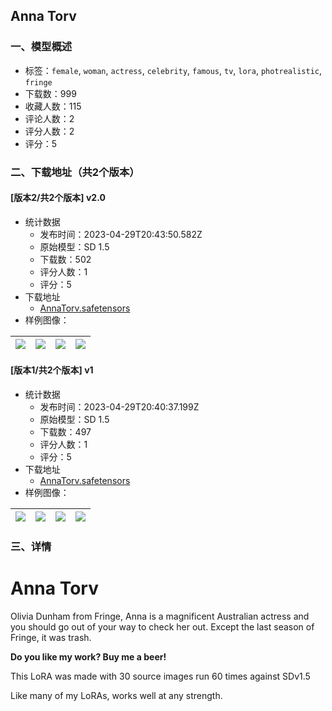 ## Anna Torv
### 一、模型概述

- 标签：`female`, `woman`, `actress`, `celebrity`, `famous`, `tv`, `lora`, `photrealistic`, `fringe`
- 下载数：999
- 收藏人数：115
- 评论人数：2
- 评分人数：2
- 评分：5

### 二、下载地址（共2个版本）

#### [版本2/共2个版本] v2.0

- 统计数据
  - 发布时间：2023-04-29T20:43:50.582Z
  - 原始模型：SD 1.5
  - 下载数：502
  - 评分人数：1
  - 评分：5
- 下载地址
  - [AnnaTorv.safetensors](https://civitai.com/api/download/models/58409)
- 样例图像：

| <img src="https://image.civitai.com/xG1nkqKTMzGDvpLrqFT7WA/a668cd8a-4970-48f6-8cba-f17c5c509300/width=450/635882.jpeg" /> | <img src="https://image.civitai.com/xG1nkqKTMzGDvpLrqFT7WA/b486d3bf-85dc-46e4-cac8-af4a9d144400/width=450/635883.jpeg" /> | <img src="https://image.civitai.com/xG1nkqKTMzGDvpLrqFT7WA/179ab9cb-ec02-4c9a-2595-489ede10a900/width=450/635885.jpeg" /> | <img src="https://image.civitai.com/xG1nkqKTMzGDvpLrqFT7WA/94be86c5-d6e8-4ed0-df98-0f7833545200/width=450/635881.jpeg" /> |
| ---- | ---- | ---- | ---- |

#### [版本1/共2个版本] v1

- 统计数据
  - 发布时间：2023-04-29T20:40:37.199Z
  - 原始模型：SD 1.5
  - 下载数：497
  - 评分人数：1
  - 评分：5
- 下载地址
  - [AnnaTorv.safetensors](https://civitai.com/api/download/models/30686)
- 样例图像：

| <img src="https://image.civitai.com/xG1nkqKTMzGDvpLrqFT7WA/00023597-bc58-48e0-6fe0-5eac7f559700/width=450/348497.jpeg" /> | <img src="https://image.civitai.com/xG1nkqKTMzGDvpLrqFT7WA/06c75612-f956-4d16-3c3b-9c741507b100/width=450/348513.jpeg" /> | <img src="https://image.civitai.com/xG1nkqKTMzGDvpLrqFT7WA/5eec9c2c-8c46-4467-4d12-f20cd3fe3f00/width=450/348512.jpeg" /> | <img src="https://image.civitai.com/xG1nkqKTMzGDvpLrqFT7WA/4255dc12-16ae-497d-e9d8-6fb2cdf5ed00/width=450/348511.jpeg" /> |
| ---- | ---- | ---- | ---- |


### 三、详情
<h1>Anna Torv</h1><p>Olivia Dunham from Fringe, Anna is a magnificent Australian actress and you should go out of your way to check her out. Except the last season of Fringe, it was trash.</p><p><strong>Do you like my work? Buy me a beer!</strong></p><p>This LoRA was made with 30 source images run 60 times against SDv1.5</p><p>Like many of my LoRAs, works well at any strength.</p>